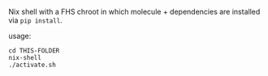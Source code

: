 Nix shell with a FHS chroot in which molecule + dependencies are installed via `pip install`.

usage:

```
cd THIS-FOLDER
nix-shell
./activate.sh
```
